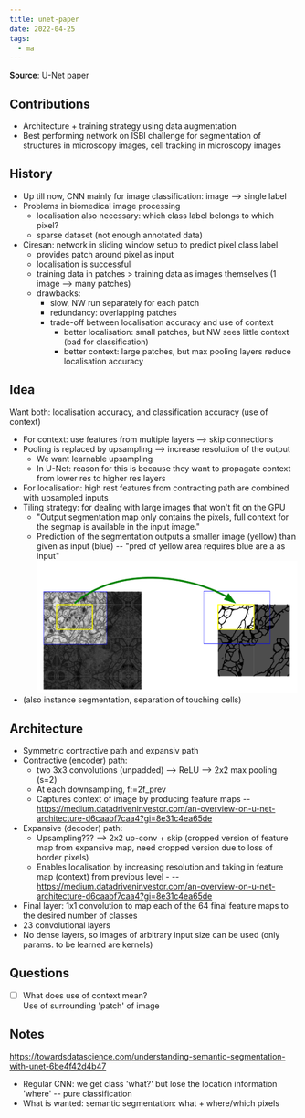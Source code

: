 ```yaml
---
title: unet-paper
date: 2022-04-25
tags:
  - ma
---
```


**Source**: U-Net paper

## Contributions
* Architecture + training strategy using data augmentation
* Best performing network on ISBI challenge for segmentation of structures in microscopy images, cell tracking in microscopy images


## History
* Up till now, CNN mainly for image classification: image --> single label
* Problems in biomedical image processing
    * localisation also necessary: which class label belongs to which pixel?
    * sparse dataset (not enough annotated data)
* Ciresan: network in sliding window setup to predict pixel class label
    * provides patch around pixel as input
    * localisation is successful
    * training data in patches > training data as images themselves (1 image --> many patches)
    * drawbacks:
        * slow, NW run separately for each patch
        * redundancy: overlapping patches
        * trade-off between localisation accuracy and use of context
            * better localisation: small patches, but NW sees little context (bad for classification)
            * better context: large patches, but max pooling layers reduce localisation accuracy

## Idea
Want both: localisation accuracy, and classification accuracy (use of context)
* For context: use features from multiple layers --> skip connections
* Pooling is replaced by upsampling --> increase resolution of the output
    * We want learnable upsampling
    * In U-Net: reason for this is because they want to propagate context from lower res to higher res layers 
* For localisation: high rest features from contracting path are combined with upsampled inputs
* Tiling strategy: for dealing with large images that won't fit on the GPU
    * "Output segmentation map only contains the pixels, full context for the segmap is available in the input image."
    * Prediction of the segmentation outputs a smaller image (yellow) than given as input (blue) -- "pred of yellow area requires blue are a as input"   
        ![](_img/unet-tile.png)
* (also instance segmentation, separation of touching cells)


## Architecture
* Symmetric contractive path and expansiv path
* Contractive (encoder) path:
    * two 3x3 convolutions (unpadded) --> ReLU --> 2x2 max pooling (s=2)
    * At each downsampling, f:=2f_prev
    * Captures context of image by producing feature maps -- https://medium.datadriveninvestor.com/an-overview-on-u-net-architecture-d6caabf7caa4?gi=8e31c4ea65de
* Expansive (decoder) path:
    * Upsampling??? --> 2x2 up-conv + skip (cropped version of feature map from expansive map, need cropped version due to loss of border pixels)
    * Enables localisation by increasing resolution and taking in feature map (context) from previous level -  -- https://medium.datadriveninvestor.com/an-overview-on-u-net-architecture-d6caabf7caa4?gi=8e31c4ea65de
* Final layer: 1x1 convolution to map each of the 64 final feature maps to the desired number of classes
* 23 convolutional layers
* No dense layers, so images of arbitrary input size can be used (only params. to be learned are kernels)


## Questions
* [ ] What does use of context mean?  
    Use of surrounding 'patch' of image
    
## Notes
https://towardsdatascience.com/understanding-semantic-segmentation-with-unet-6be4f42d4b47
* Regular CNN: we get class 'what?' but lose the location information 'where' -- pure classification
* What is wanted: semantic segmentation: what + where/which pixels